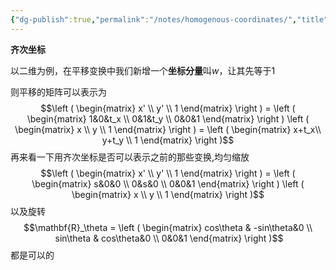 ```yaml
---
{"dg-publish":true,"permalink":"/notes/homogenous-coordinates/","title":"Homogenous coordinates","noteIcon":"","created":"","updated":""}
---
```


**齐次坐标**

以二维为例，在平移变换中我们新增一个**坐标分量**叫$w$，让其先等于$1$

则平移的矩阵可以表示为
$$\left ( \begin{matrix} x' \\ y' \\ 1 \end{matrix} \right ) = \left ( \begin{matrix} 1&0&t_x \\ 0&1&t_y \\ 0&0&1 \end{matrix} \right ) \left ( \begin{matrix} x \\ y \\ 1 \end{matrix} \right ) = \left ( \begin{matrix} x+t_x\\ y+t_y \\ 1 \end{matrix} \right )$$
再来看一下用齐次坐标是否可以表示之前的那些变换,均匀缩放
$$\left ( \begin{matrix} x' \\ y' \\ 1 \end{matrix} \right ) = \left ( \begin{matrix} s&0&0 \\ 0&s&0 \\ 0&0&1 \end{matrix} \right ) \left ( \begin{matrix} x \\ y \\ 1 \end{matrix} \right )$$
以及旋转
$$\mathbf{R}_\theta = \left ( \begin{matrix} cos\theta & -sin\theta&0 \\  sin\theta & cos\theta&0 \\ 0&0&1 \end{matrix} \right )$$
都是可以的